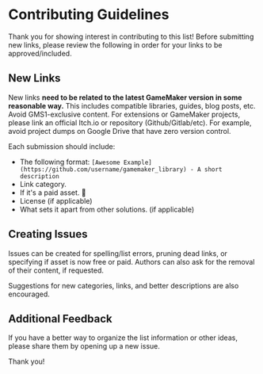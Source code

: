# Contributing Guidelines

Thank you for showing interest in contributing to this list! Before submitting new links, please review the following in order for your links to be approved/included.

## New Links

New links **need to be related to the latest GameMaker version in some reasonable way.** This includes compatible libraries, guides, blog posts, etc. Avoid GMS1-exclusive content.
For extensions or GameMaker projects, please link an official Itch.io or repository (Github/Gitlab/etc).
For example, avoid project dumps on Google Drive that have zero version control.

Each submission should include:

- The following format: `[Awesome Example](https://github.com/username/gamemaker_library) - A short description`
- Link category.
- If it's a paid asset. 💸
- License (if applicable)
- What sets it apart from other solutions. (if applicable)

## Creating Issues

Issues can be created for spelling/list errors, pruning dead links, or specifying if asset is now free or paid.
Authors can also ask for the removal of their content, if requested.

Suggestions for new categories, links, and better descriptions are also encouraged.

## Additional Feedback

If you have a better way to organize the list information or other ideas, please share them by opening up a new issue.

Thank you!